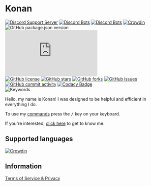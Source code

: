 <!-- markdownlint-disable MD033 -->

# Konan

[![Discord Support Server](https://img.shields.io/discord/930290056600641586?label=Discord%20Support%20Server&logo=discord&logoColor=white)](https://discord.gg/YCRyk39Tqt)
[![Discord Bots](https://top.gg/api/widget/status/930281485301317633.svg)](https://top.gg/bot/930281485301317633)
[![Discord Bots](https://top.gg/api/widget/servers/930281485301317633.svg?noavatar=true)](https://top.gg/bot/930281485301317633)
[![Crowdin](https://badges.crowdin.net/konan/localized.svg)](https://crowdin.com/project/konan)
![GitHub package.json version](https://img.shields.io/github/package-json/v/Raccoons-Code/Konan)
![Discord.js dependency](https://img.shields.io/github/package-json/dependency-version/Raccoons-Code/Konan/discord.js?logo=discord)  
[![GitHub license](https://img.shields.io/github/license/Raccoons-Code/Konan)](./LICENSE)
[![GitHub stars](https://img.shields.io/github/stars/Raccoons-Code/Konan?logo=github)](../../stargazers)
[![GitHub forks](https://img.shields.io/github/forks/Raccoons-Code/Konan?logo=github)](../../network/members)
[![GitHub issues](https://img.shields.io/github/issues/Raccoons-Code/Konan?logo=github)](../../issues)
[![GitHub commit activity](https://img.shields.io/github/commit-activity/m/Raccoons-Code/Konan?logo=github)](../../commits)
[![Codacy Badge](https://app.codacy.com/project/badge/Grade/5d1ffcaebf63434f932e43b914c92c1c)](https://www.codacy.com/gh/Raccoons-Code/Konan/dashboard?utm_source=github.com&amp;utm_medium=referral&amp;utm_content=Raccoons-Code/Konan&amp;utm_campaign=Badge_Grade)  
![Keywords](https://img.shields.io/github/package-json/keywords/raccoons-code/konan?label=%20)

Hello, my name is Konan! I was designed to be helpful and efficient in everything I do.

To use my [commands](../../wiki/commands) press the <kbd>/</kbd> key on your keyboard.

If you're interested, [click here](https://discord.com/api/oauth2/authorize?client_id=930281485301317633&scope=applications.commands+bot&permissions=545460321791) to get to know me.

## Supported languages

[![Crowdin](https://badges.awesome-crowdin.com/translation-15144556-499220.png)](https://crowdin.com/project/konan)

## Information

[Terms of Service & Privacy](../../wiki/Terms-of-Service-&-Privacy)
